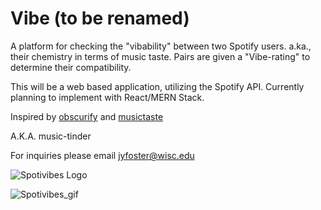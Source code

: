 # Vibe (to be renamed)
A platform for checking the "vibability" between two Spotify users. a.ka., their chemistry in terms of music taste. Pairs are given a "Vibe-rating" to determine their compatibility. 

This will be a web based application, utilizing the Spotify API. Currently planning to implement with React/MERN Stack. 

Inspired by [obscurify](obscurifymusic.com) and [musictaste](musictaste.space)

A.K.A. music-tinder

For inquiries please email jyfoster@wisc.edu 

![Spotivibes Logo](https://github.com/jyfoster3/SpotiVibes/blob/master/spotivibes-app/assets/Spotivibes_Logo-v2png.png)

![Spotivibes_gif](https://github.com/jyfoster3/SpotiVibes/blob/master/spotivibes-app/assets/Spotivibes_gif.gif)
